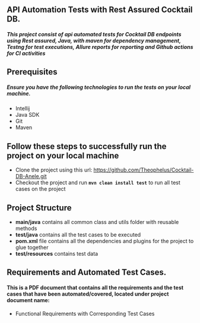 ## API Automation Tests with Rest Assured Cocktail DB.

##### This project consist of api automated tests for Cocktail DB endpoints using Rest assured, Java, with maven for dependency management, Testng for test executions, Allure reports for reporting and Github actions for CI activities 

## Prerequisites
##### Ensure you have the following technologies to run the tests on your local machine.

- Intellij
- Java SDK
- Git
- Maven

## Follow these steps to successfully run the project on your local machine

- Clone the project using this url: https://github.com/Theophelus/Cocktail-DB-Anele.git
- Checkout the project and run **`mvn clean install test`** to run all test cases on the project

## Project Structure

- **main/java** contains all common class and utils folder with reusable methods
- **test/java** contains all the test cases to be executed
- **pom.xml** file contains all the dependencies and plugins for the project to glue together
- **test/resources** contains test data

## Requirements and Automated Test Cases.
#### This is a PDF document that contains all the requirements and the test cases that have been automated/covered, located under project document name:
- Functional Requirements with Corresponding Test Cases
